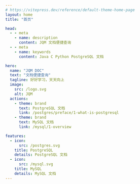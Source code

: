 ```yaml
---
# https://vitepress.dev/reference/default-theme-home-page
layout: home
title: "首页"

head:
  - - meta
    - name: description
      content: JQM 文档便捷查询
  - - meta
    - name: keywords
      content: Java C Python PostgreSQL 文档

hero:
  name: "JQM DOC"
  text: "文档便捷查询"
  tagline: 好好学习，天天向上
  image:
    src: /logo.svg
    alt: JQM
  actions:
    - theme: brand
      text: PostgreSQL 文档
      link: /postgres/preface/1-what-is-postgresql
    - theme: brand
      text: MySQL 文档
      link: /mysql/1-overview

features:
  - icon:
      src: /postgres.svg
    title: PostgreSQL
    details: PostgreSQL 文档
  - icon:
      src: /mysql.svg
    title: MySQL
    details: MySQL 文档
---
```



